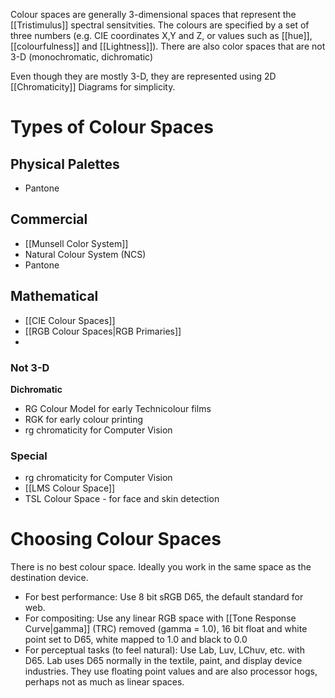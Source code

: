 Colour spaces are generally 3-dimensional spaces that represent the [[Tristimulus]] spectral sensitvities.
The colours are specified by a set of three numbers (e.g. CIE coordinates X,Y and Z, or values such as [[hue]], [[colourfulness]] and [[Lightness]]). There are also color spaces that are not 3-D (monochromatic, dichromatic)

Even though they are mostly 3-D, they are represented using 2D [[Chromaticity]] Diagrams for simplicity.

# Types of Colour Spaces
## Physical Palettes
- Pantone
## Commercial
- [[Munsell Color System]]
- Natural Colour System (NCS)
- Pantone
## Mathematical
- [[CIE Colour Spaces]]
- [[RGB Colour Spaces|RGB Primaries]]
- 
### Not 3-D
**Dichromatic**
- RG Colour Model for early Technicolour films
- RGK for early colour printing
- rg chromaticity for Computer Vision
### Special
- rg chromaticity for Computer Vision
- [[LMS Colour Space]]
- TSL Colour Space - for face and skin detection

# Choosing Colour Spaces
There is no best colour space. Ideally you work in the same space as the destination device.
- For best performance: Use 8 bit sRGB D65, the default standard for web.
- For compositing: Use any linear RGB space with [[Tone Response Curve|gamma]] (TRC) removed (gamma = 1.0), 16 bit float and white point set to D65, white mapped to 1.0 and black to 0.0
- For perceptual tasks (to feel natural): Use Lab, Luv, LChuv, etc. with D65. Lab uses D65 normally in the textile, paint, and display device industries. They use floating point values and are also processor hogs, perhaps not as much as linear spaces.